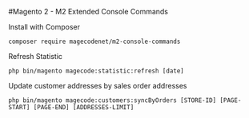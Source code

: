 #Magento 2 - M2 Extended Console Commands

Install with Composer

    composer require magecodenet/m2-console-commands

Refresh Statistic

    php bin/magento magecode:statistic:refresh [date]

Update customer addresses by sales order addresses

    php bin/magento magecode:customers:syncByOrders [STORE-ID] [PAGE-START] [PAGE-END] [ADDRESSES-LIMIT]
